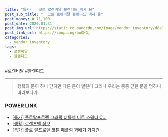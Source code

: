 ```yaml
--- 
title: "특가!   코트 로렌비달 블렌디드 맥시 울" 
post_sub_title: "  코트 로렌비달 블렌디드 맥시 울" 
post_money: ₩ 71,100 
post_date: 2020.01.31 
post_img_url: https://static.coupangcdn.com/image/vendor_inventory/d8a3/f33f0a8490f430d3de7eaef459218452eac819a08df97cdadea3ebe07dd5.jpg 
post_link_url: https://coupa.ng/bnOKGj 
categories: 
  - vendor_inventory 
tags: 
  - 로렌비달 
  - 블렌디드 
--- 
```

  #로렌비달 #블렌디드 
<hr> 

> 행복의 문이 하나 닫히면 다른 문이 열린다 그러나 우리는 종종 닫힌 문을 멍하니 바라보다가 


### POWER LINK

* <a href="https://blog.naver.com/sakai111/221787755148" target="_blank">[특가] 폴로랄프로렌 그래픽 터틀넥 니트 스웨터 C...</a>
* <a href="https://blog.naver.com/sakai111/221768584810" target="_blank"> [생활] 로렌즈엔 정보 </a>
* <a href="https://blog.naver.com/an0733/221787278326" target="_blank">[특가] 폴로 랄프로렌 코튼 페플럼 꽈배기 가디건</a>
